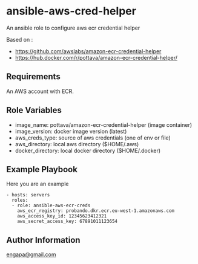 ansible-aws-cred-helper
=======================
An ansible role to configure aws ecr credential helper

Based on :

 - https://github.com/awslabs/amazon-ecr-credential-helper
 - https://hub.docker.com/r/pottava/amazon-ecr-credential-helper/

Requirements
------------

An AWS account with ECR.

Role Variables
--------------

- image_name: pottava/amazon-ecr-credential-helper (image container)
- image_version: docker image version (latest)
- aws_creds_type: source of aws credentials (one of env or file)
- aws_directory: local aws directory ($HOME/.aws)
- docker_directory: local docker directory ($HOME/.docker)

Example Playbook
----------------

Here you are an example

    - hosts: servers
      roles:
      - role: ansible-aws-ecr-creds
        aws_ecr_registry: probando.dkr.ecr.eu-west-1.amazonaws.com
        aws_access_key_id: 12345623412321
        aws_secret_access_key: 67891011123654


Author Information
------------------

engapa@gmail.com
